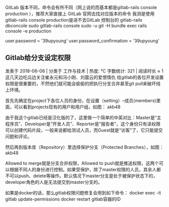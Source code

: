 GitLab 版本不同，命令会有所不同（网上说的而基本都是gitlab-rails console production ），推荐大家直接上 GitLab 官网去找对应版本的命令
我测是使用gitlab-rails console production是进不去GitLab 控制台的
gitlab-rails dbconcole
sudo gitlab-rails console
sudo -u git -H bundle exec rails console -e production

user.password = '39upyoung'
user.password_confirmation = '39upyoung'

## Gitlab给分支设定权限
 发表于 2018-06-06 |  分类于 工作与技术 |  热度: ℃
 字数统计: 321 |  阅读时长 ≈ 1
这几天边吃瓜边关注崔永元和冯小刚、刘震云的爱恨情仇
给gitlab的各位开发设置权限是很重要的，不然他们就可能会偷偷的把执行分支合并甚至git pull来破坏线上环境。

首先先确定在project下各位人员的身份，在设置（setting）–成员(members)里面，可以看到projects现有的用户和用户组，如图：
akb48

由于我这个gitlab已经是汉化版的了，这里做一个简单的中英对比：Master是“主程序员”、Developer是“开发人员”、Reporter是“报告者”，这个身份只有读权限可以创建代码片段，一般来说都给测试人员，而Guest就是“访客”了，它只能提交问题和评论。

然后再到版本库（Repository）里选择保护分支（Protected Branches），如图：
akb48

Allowed to merge就是分支合并权限，Allowed to push就是推送权限，这两个可以根据不同人的身份进行控制。如果受保护，除了master权限的人员，其余人都不可以push、delete等操作。默认情况下master分支是处于被保护状态下的，developer角色的人是无法提交到master分支的。

如果是docker的话，那么gitlab权限问题修复会用到如下命令：
docker exec -it gitlab update-permissions
docker restart gitlab容器的ID
